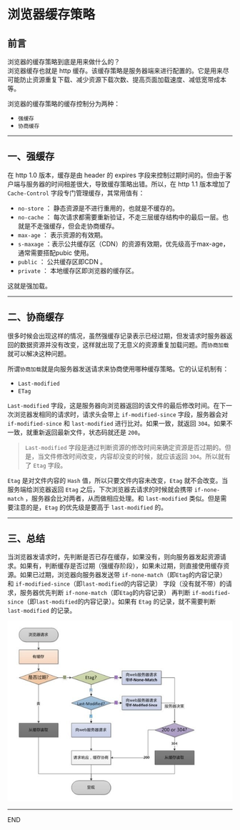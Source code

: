 # 浏览器缓存策略

## 前言
浏览器的缓存策略到底是用来做什么的？  
浏览器缓存也就是 http 缓存。该缓存策略是服务器端来进行配置的。它是用来尽可能防止资源重复下载、减少资源下载次数、提高页面加载速度、减低宽带成本等。

浏览器的缓存策略的缓存控制分为两种：
- `强缓存`
- `协商缓存`

***

## 一、强缓存

在 http 1.0 版本，缓存是由 header 的 expires 字段来控制过期时间的。但由于客户端与服务器的时间相差很大，导致缓存策略出错。所以，在 http 1.1 版本增加了 `Cache-Control` 字段专门管理缓存，其常用值有：

- `no-store` ： 静态资源是不进行重用的，也就是不缓存的。 
- `no-cache` ： 每次请求都需要重新验证，不走三层缓存结构中的最后一层。也就是不走强缓存，但会走协商缓存。 
- `max-age` ： 表示资源的有效期。
- `s-maxage` ：表示公共缓存区（CDN）的资源有效期，优先级高于max-age，通常需要搭配pubic 使用。
- `public` ： 公共缓存区即CDN 。
- `private` ： 本地缓存区即浏览器的缓存区。

这就是强加载。

***

## 二、协商缓存
很多时候会出现这样的情况，虽然强缓存记录表示已经过期，但发请求时服务器返回的数据资源并没有改变，这样就出现了无意义的资源重复加载问题。而`协商加载`就可以解决这种问题。

所谓`协商加载`就是向服务器发送请求来协商使用哪种缓存策略。它的认证机制有： 
- `Last-modified`
- `ETag`

`Last-modified` 字段，这是服务器向浏览器返回的该文件的最后修改时间。在下一次浏览器发相同的请求时，请求头会带上 `if-modified-since` 字段，服务器会对 `if-modified-since` 和 `last-modified` 进行比对。如果一致，就返回 `304`。如果不一致，就重新返回最新文件，状态码就还是 `200`。

> `Last-modified` 字段是通过判断资源的修改时间来确定资源是否过期的。但是，当文件修改时间改变，内容却没变的时候，就应该返回 `304`。所以就有了 `Etag` 字段。

`Etag` 是对文件内容的 `Hash` 值，所以只要文件内容未改变，`Etag` 就不会改变。当服务端给浏览器返回 `Etag` 之后，下次浏览器去请求的时候就会携带 `if-none-match` ，服务器会比对两者，从而做相应处理。和 `last-modified` 类似。但是需要注意的是，`Etag` 的优先级是要高于 `last-modified` 的。

***

## 三、总结
当浏览器发请求时，先判断是否已存在缓存，如果没有，则向服务器发起资源请求。如果有，判断缓存是否过期（强缓存阶段），如果未过期，则直接使用缓存资源。如果已过期，浏览器向服务器发送带 `if-none-match`（即`Etag`的内容记录） 和 `if-modified-since`（即`last-modified`的内容记录） 字段（没有就不带）的请求，服务器优先判断 `if-none-match`（即`Etag`的内容记录） 再判断 `if-modified-since`（即`last-modified`的内容记录）。如果有 `Etag` 的记录，就不需要判断 `last-modified` 的记录。

![](../image/浏览器缓存策略1.jpg)

***

END